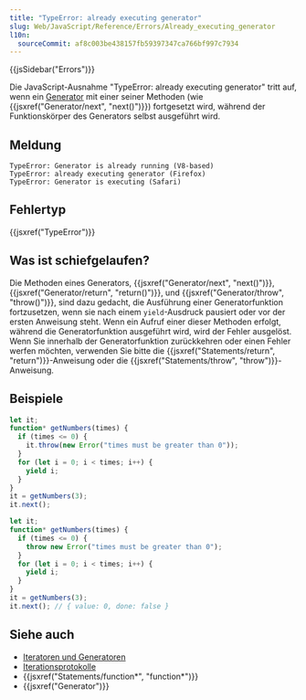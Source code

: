 ```yaml
---
title: "TypeError: already executing generator"
slug: Web/JavaScript/Reference/Errors/Already_executing_generator
l10n:
  sourceCommit: af8c003be438157fb59397347ca766bf997c7934
---
```


{{jsSidebar("Errors")}}

Die JavaScript-Ausnahme "TypeError: already executing generator" tritt auf, wenn ein [Generator](/de/docs/Web/JavaScript/Reference/Global_Objects/Generator) mit einer seiner Methoden (wie {{jsxref("Generator/next", "next()")}}) fortgesetzt wird, während der Funktionskörper des Generators selbst ausgeführt wird.

## Meldung

```plain
TypeError: Generator is already running (V8-based)
TypeError: already executing generator (Firefox)
TypeError: Generator is executing (Safari)
```

## Fehlertyp

{{jsxref("TypeError")}}

## Was ist schiefgelaufen?

Die Methoden eines Generators, {{jsxref("Generator/next", "next()")}}, {{jsxref("Generator/return", "return()")}}, und {{jsxref("Generator/throw", "throw()")}}, sind dazu gedacht, die Ausführung einer Generatorfunktion fortzusetzen, wenn sie nach einem `yield`-Ausdruck pausiert oder vor der ersten Anweisung steht. Wenn ein Aufruf einer dieser Methoden erfolgt, während die Generatorfunktion ausgeführt wird, wird der Fehler ausgelöst. Wenn Sie innerhalb der Generatorfunktion zurückkehren oder einen Fehler werfen möchten, verwenden Sie bitte die {{jsxref("Statements/return", "return")}}-Anweisung oder die {{jsxref("Statements/throw", "throw")}}-Anweisung.

## Beispiele

```js example-bad
let it;
function* getNumbers(times) {
  if (times <= 0) {
    it.throw(new Error("times must be greater than 0"));
  }
  for (let i = 0; i < times; i++) {
    yield i;
  }
}
it = getNumbers(3);
it.next();
```

```js example-good
let it;
function* getNumbers(times) {
  if (times <= 0) {
    throw new Error("times must be greater than 0");
  }
  for (let i = 0; i < times; i++) {
    yield i;
  }
}
it = getNumbers(3);
it.next(); // { value: 0, done: false }
```

## Siehe auch

- [Iteratoren und Generatoren](/de/docs/Web/JavaScript/Guide/Iterators_and_generators)
- [Iterationsprotokolle](/de/docs/Web/JavaScript/Reference/Iteration_protocols)
- {{jsxref("Statements/function*", "function*")}}
- {{jsxref("Generator")}}
